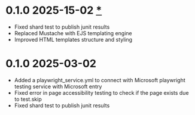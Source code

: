 # 0.1.0 2025-15-02 [\*](https://github.com/effiziente1/playwrightSample/pull/1)

- Fixed shard test to publish junit results
- Replaced Mustache with EJS templating engine
- Improved HTML templates structure and styling

# 0.1.0 2025-03-02

- Added a playwright_service.yml to connect with Microsoft playwright testing service with Microsoft entry
- Fixed error in page accessibility testing to check if the page exists due to test.skip
- Fixed shard test to publish junit results
